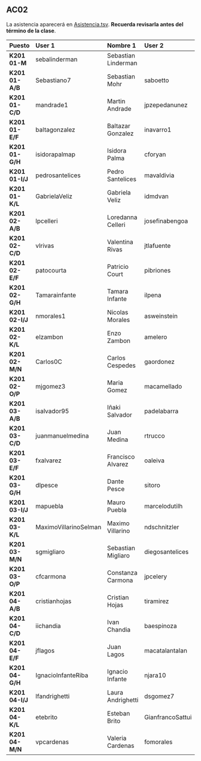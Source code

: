 ## AC02

La asistencia aparecerá en [Asistencia.tsv](Asistencia.tsv). **Recuerda revisarla antes del término de la clase**.

| Puesto | User 1 | Nombre 1 | User 2 | Nombre 2 |
|:-------|:-------|:---------|:-------|:---------|
| **K201 01-M** | sebalinderman | Sebastian Linderman |  |   |
| **K201 01-A/B** | Sebastiano7 | Sebastian Mohr | saboetto | Sebastian Boetto |
| **K201 01-C/D** | mandrade1 | Martin Andrade | jpzepedanunez | Juan Zepeda Nuã‘Ez |
| **K201 01-E/F** | baltagonzalez | Baltazar Gonzalez | inavarro1 | Isidora Navarro |
| **K201 01-G/H** | isidorapalmap | Isidora Palma | cforyan | Cristobal O'Ryan |
| **K201 01-I/J** | pedrosantelices | Pedro Santelices | mavaldivia | Mauricio Valdivia |
| **K201 01-K/L** | GabrielaVeliz | Gabriela Veliz | idmdvan | Ivan Moreno |
| **K201 02-A/B** | lpcelleri | Loredanna Celleri | josefinabengoa | Josefina Bengoa |
| **K201 02-C/D** | vlrivas | Valentina Rivas | jtlafuente | Jose Lafuente |
| **K201 02-E/F** | patocourta | Patricio Court | pibriones | Pamela Briones |
| **K201 02-G/H** | Tamarainfante | Tamara Infante | ilpena | Ignacio Peã‘A |
| **K201 02-I/J** | nmorales1 | Nicolas Morales | asweinstein | Andres Weinstein |
| **K201 02-K/L** | elzambon | Enzo Zambon | amelero | Agustin Melero |
| **K201 02-M/N** | Carlos0C | Carlos Cespedes | gaordonez | Gonzalo Ordoã‘Ez |
| **K201 02-O/P** | mjgomez3 | Maria Gomez | macamellado | Macarena Mellado |
| **K201 03-A/B** | isalvador95 | Iñaki Salvador | padelabarra | Pedro De La Barra |
| **K201 03-C/D** | juanmanuelmedina | Juan Medina | rtrucco | Rodrigo Trucco |
| **K201 03-E/F** | fxalvarez | Francisco Alvarez | oaleiva | Omar Leiva |
| **K201 03-G/H** | dlpesce | Dante Pesce | sitoro | Sebastian Toro |
| **K201 03-I/J** | mapuebla | Mauro Puebla | marcelodutilh | Marcelo Dutilh |
| **K201 03-K/L** | MaximoVillarinoSelman | Maximo Villarino | ndschnitzler | Natalia Schnitzler |
| **K201 03-M/N** | sgmigliaro | Sebastian Migliaro | diegosantelices | Diego Santelices |
| **K201 03-O/P** | cfcarmona | Constanza Carmona | jpcelery | Jean Celery |
| **K201 04-A/B** | cristianhojas | Cristian Hojas | tiramirez | Tomas Ramirez |
| **K201 04-C/D** | iichandia | Ivan Chandia | baespinoza | Benjamin Espinoza |
| **K201 04-E/F** | jflagos | Juan Lagos | macatalantalan | Macarena Catalan |
| **K201 04-G/H** | IgnacioInfanteRiba | Ignacio Infante | njara10 | Nicolas Jara |
| **K201 04-I/J** | lfandrighetti | Laura Andrighetti | dsgomez7 | Diego Gomez |
| **K201 04-K/L** | etebrito | Esteban Brito | GianfrancoSattui | Gianfranco Sattui |
| **K201 04-M/N** | vpcardenas | Valeria Cardenas | fomorales | Francisco Morales |
